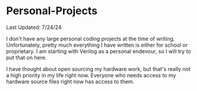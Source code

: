# Personal-Projects

Last Updated: 7/24/24 

I don't have any large personal coding projects at the time of writing. Unfortunately, pretty much everything I have written is either for school or proprietary. I am starting with Verilog as a personal endevour, so I will try to put that on here.

I have thought about open sourcing my hardware work, but that's really not a high priority in my life right now. Everyone who needs access to my hardware source files right now has access to them. 
